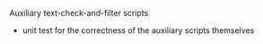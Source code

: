 Auxiliary text-check-and-filter scripts
+ unit test for the correctness of the auxiliary scripts themselves
